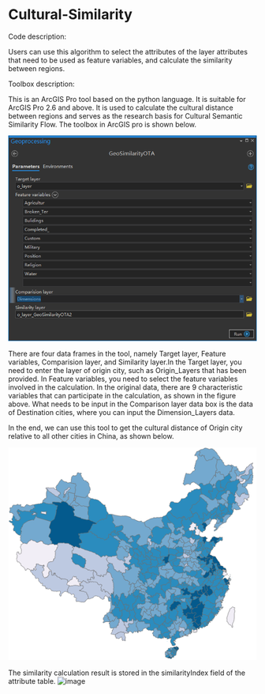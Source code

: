 # Cultural-Similarity
Code description:

Users can use this algorithm to select the attributes of the layer attributes that need to be used as feature variables, and calculate the similarity between regions.

Toolbox description:

This is an ArcGIS Pro tool based on the python language. It is suitable for ArcGIS Pro 2.6 and above. It is used to calculate the cultural distance between regions and serves as the research basis for Cultural Semantic Similarity Flow.
The toolbox in ArcGIS pro is shown below.

![image](https://github.com/gissuifeng/Cultural-Similarity/blob/main/Toolbox%20Description.png)

There are four data frames in the tool, namely Target layer, Feature variables, Comparision layer, and Similarity layer.In the Target layer, you need to enter the layer of origin city, such as Origin_Layers that has been provided. In Feature variables, you need to select the feature variables involved in the calculation. In the original data, there are 9 characteristic variables that can participate in the calculation, as shown in the figure above.
What needs to be input in the Comparison layer data box is the data of Destination cities, where you can input the Dimension_Layers data.

In the end, we can use this tool to get the cultural distance of Origin city relative to all other cities in China, as shown below.

![image](https://github.com/gissuifeng/Cultural-Similarity/blob/main/Results.png)

The similarity calculation result is stored in the similarityIndex field of the attribute table.
![image]()


